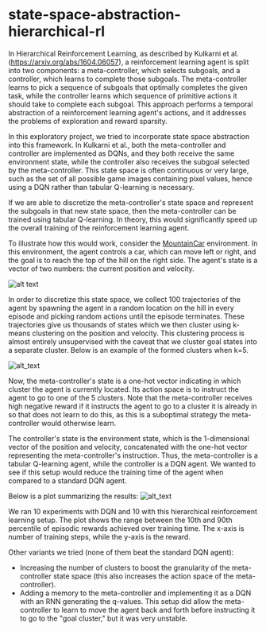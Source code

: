 # state-space-abstraction-hierarchical-rl

In Hierarchical Reinforcement Learning, as described by Kulkarni et al. (https://arxiv.org/abs/1604.06057), a reinforcement learning agent is split into two components: a meta-controller, which selects subgoals, and a controller, which learns to complete those subgoals. The meta-controller learns to pick a sequence of subgoals that optimally completes the given task, while the controller learns which sequence of primitive actions it should take to complete each subgoal. This approach performs a temporal abstraction of a reinforcement learning agent's actions, and it addresses the problems of exploration and reward sparsity.

In this exploratory project, we tried to incorporate state space abstraction into this framework. In Kulkarni et al., both the meta-controller and controller are implemented as DQNs, and they both receive the same environment state, while the controller also receives the subgoal selected by the meta-controller. This state space is often continuous or very large, such as the set of all possible game images containing pixel values, hence using a DQN rather than tabular Q-learning is necessary.

If we are able to discretize the meta-controller's state space and represent the subgoals in that new state space, then the meta-controller can be trained using tabular Q-learning. In theory, this would significantly speed up the overall training of the reinforcement learning agent. 

To illustrate how this would work, consider the [MountainCar](https://github.com/openai/gym/wiki/MountainCar-v0) environment. In this environment, the agent controls a car, which can move left or right, and the goal is to reach the top of the hill on the right side. The agent's state is a vector of two numbers: the current position and velocity.

![alt text](https://cdn-images-1.medium.com/max/1600/1*nbCSvWmyS_BUDz_WAJyKUw.gif)

In order to discretize this state space, we collect 100 trajectories of the agent by spawning the agent in a random location on the hill in every episode and picking random actions until the episode terminates. These trajectories give us thousands of states which we then cluster using k-means clustering on the position and velocity. This clustering process is almost entirely unsupervised with the caveat that we cluster goal states into a separate cluster. Below is an example of the formed clusters when k=5.

![alt_text](https://github.com/skumar9876/state-space-abstraction-hierarchical-rl/blob/master/clusters/Clusters.png)

Now, the meta-controller's state is a one-hot vector indicating in which cluster the agent is currently located. Its action space is to instruct the agent to go to one of the 5 clusters. Note that the meta-controller receives high negative reward if it instructs the agent to go to a cluster it is already in so that does not learn to do this, as this is a suboptimal strategy the meta-controller would otherwise learn. 

The controller's state is the environment state, which is the 1-dimensional vector of the position and velocity, concatenated with the one-hot vector representing the meta-controller's instruction. Thus, the meta-controller is a tabular Q-learning agent, while the controller is a DQN agent. We wanted to see if this setup would reduce the training time of the agent when compared to a standard DQN agent.

Below is a plot summarizing the results:
![alt_text](https://github.com/skumar9876/state-space-abstraction-hierarchical-rl/blob/master/results/plot.png)

We ran 10 experiments with DQN and 10 with this hierarchical reinforcement learning setup. The plot shows the range between the 10th and 90th percentile of episodic rewards achieved over training time. The x-axis is number of training steps, while the y-axis is the reward.

Other variants we tried (none of them beat the standard DQN agent):
- Increasing the number of clusters to boost the granularity of the meta-controller state space (this also increases the action space of the meta-controller).
- Adding a memory to the meta-controller and implementing it as a DQN with an RNN generating the q-values. This setup did allow the meta-controller to learn to move the agent back and forth before instructing it to go to the "goal cluster," but it was very unstable.
